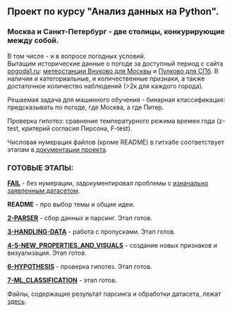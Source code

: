 ## Проект по курсу "Анализ данных на Python".  

### Москва и Санкт-Петербург - две столицы, конкурирующие между собой.
В том числе - и в вопросе погодных условий. \
Вытащим исторические данные о погоде за доступный период с сайта [pogoda1.ru](https://pogoda1.ru): [метеостанции Внуково для Москвы](https://pogoda1.ru/moscow-vnukovo-airport/) и [Пулково для СПб](https://pogoda1.ru/sankt-peterburg-pulkovo-airport/).
В наличии и категориальные, и количественные признаки, а также достаточное количество наблюдений (>2к для каждого города).

Решаемая задача для машинного обучения - бинарная классификация: предсказывать по погоде, где Москва, а где Питер.

Проверка гипотез: сравнение температурного режима времен года (z-test, критерий согласия Пирсона, F-test). 

Числовая нумерация файлов (кроме README) в гитхабе соответствует этапам в [документации проекта](https://github.com/hse-econ-data-science/andan_2023/blob/main/project_rules.md).

### ГОТОВЫЕ ЭТАПЫ:
**[FAIL](https://github.com/ergosummer/cantcomeupwithaname/blob/main/FAIL.ipynb)** - без нумерации, задокументировал проблемы с [изначально заявленным датасетом](https://registry.opendata.aws/us-hiring-rates-pandemic/).

**README** - про выбор темы и общие идеи.

**[2-PARSER](https://github.com/ergosummer/cantcomeupwithaname/tree/main/2-PARSER)** - сбор данных и парсинг. Этап готов.

**[3-HANDLING-DATA](https://github.com/ergosummer/cantcomeupwithaname/tree/main/3-HANDLING-DATA)** - работа с пропусками. Этап готов.

**[4-5-NEW_PROPERTIES_AND_VISUALS](https://github.com/ergosummer/cantcomeupwithaname/tree/main/4_5-NEW_PROPERTIES_AND_VISUALS)** - создание новых признаков и визуализация. Этап готов. 

**[6-HYPOTHESIS](https://github.com/ergosummer/cantcomeupwithaname/tree/main/6_HYPOTHESIS)** - проверка гипотез. Этап готов. 

**[7-ML_CLASSIFICATION](https://github.com/ergosummer/cantcomeupwithaname/tree/main/7-ML_CLASSIFICATION)** - этап готов.

Файлы, содержащие результат парсинга и обработки датасета, лежат [здесь](https://github.com/ergosummer/cantcomeupwithaname/tree/main/data_after_scrapping). 
